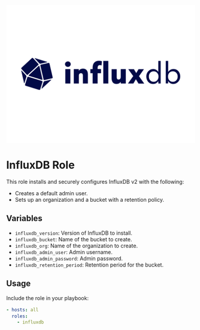 <p align="center">
 <img src="/static/img/influx.png" width="550">
</p>

# InfluxDB Role

This role installs and securely configures InfluxDB v2 with the following:

- Creates a default admin user.
- Sets up an organization and a bucket with a retention policy.

## Variables

- `influxdb_version`: Version of InfluxDB to install.
- `influxdb_bucket`: Name of the bucket to create.
- `influxdb_org`: Name of the organization to create.
- `influxdb_admin_user`: Admin username.
- `influxdb_admin_password`: Admin password.
- `influxdb_retention_period`: Retention period for the bucket.

## Usage

Include the role in your playbook:

```yaml
- hosts: all
  roles:
    - influxdb
